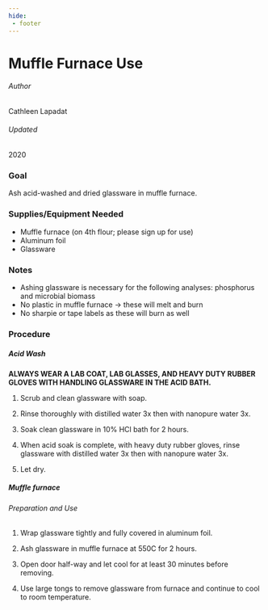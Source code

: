 ```yaml
---
hide:
 - footer
---
```


# Muffle Furnace Use
###### Author
Cathleen Lapadat

###### Updated
2020

### Goal

Ash acid-washed and dried glassware in muffle furnace.

### Supplies/Equipment Needed

- Muffle furnace (on 4th flour; please sign up for use)
- Aluminum foil
- Glassware

### Notes

- Ashing glassware is necessary for the following analyses: phosphorus and microbial biomass
- No plastic in muffle furnace -> these will melt and burn
- No sharpie or tape labels as these will burn as well

### Procedure

##### Acid Wash

**ALWAYS WEAR A LAB COAT, LAB GLASSES, AND HEAVY DUTY RUBBER GLOVES WITH HANDLING GLASSWARE IN THE ACID BATH.**

1. Scrub and clean glassware with soap.

2. Rinse thoroughly with distilled water 3x then with nanopure water 3x.

3. Soak clean glassware in 10% HCl bath for 2 hours.

4. When acid soak is complete, with heavy duty rubber gloves, rinse glassware with distilled water 3x then with nanopure water 3x.

5. Let dry.

##### Muffle furnace

###### Preparation and Use

1. Wrap glassware tightly and fully covered in aluminum foil.

2. Ash glassware in muffle furnace at 550C for 2 hours.

3. Open door half-way and let cool for at least 30 minutes before removing.

4. Use large tongs to remove glassware from furnace and continue to cool to room temperature.
